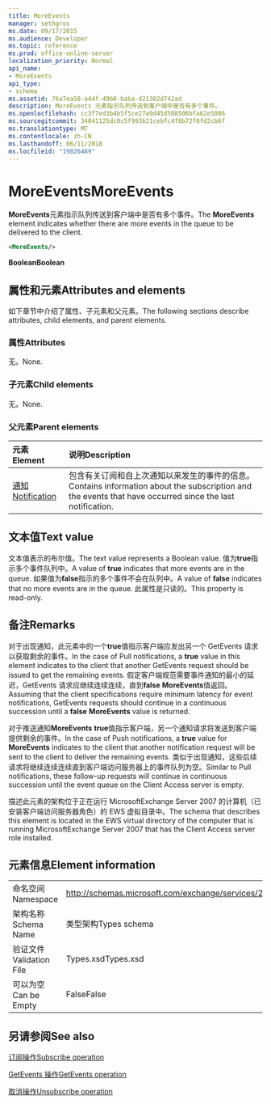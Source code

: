 ```yaml
---
title: MoreEvents
manager: sethgros
ms.date: 09/17/2015
ms.audience: Developer
ms.topic: reference
ms.prod: office-online-server
localization_priority: Normal
api_name:
- MoreEvents
api_type:
- schema
ms.assetid: 76a7ea58-a44f-49b8-baba-d21302d742ad
description: MoreEvents 元素指示队列传送到客户端中是否有多个事件。
ms.openlocfilehash: cc3f7ed3b4b5f5ce27a9d45d508506bfa62e5086
ms.sourcegitcommit: 34041125dc8c5f993b21cebfc4f8b72f0fd2cb6f
ms.translationtype: MT
ms.contentlocale: zh-CN
ms.lasthandoff: 06/11/2018
ms.locfileid: "19826489"
---
```

# <a name="moreevents"></a><span data-ttu-id="45431-103">MoreEvents</span><span class="sxs-lookup"><span data-stu-id="45431-103">MoreEvents</span></span>

<span data-ttu-id="45431-104">**MoreEvents**元素指示队列传送到客户端中是否有多个事件。</span><span class="sxs-lookup"><span data-stu-id="45431-104">The **MoreEvents** element indicates whether there are more events in the queue to be delivered to the client.</span></span> 
  
```xml
<MoreEvents/>
```

 <span data-ttu-id="45431-105">**Boolean**</span><span class="sxs-lookup"><span data-stu-id="45431-105">**Boolean**</span></span>
## <a name="attributes-and-elements"></a><span data-ttu-id="45431-106">属性和元素</span><span class="sxs-lookup"><span data-stu-id="45431-106">Attributes and elements</span></span>

<span data-ttu-id="45431-107">如下章节中介绍了属性、子元素和父元素。</span><span class="sxs-lookup"><span data-stu-id="45431-107">The following sections describe attributes, child elements, and parent elements.</span></span>
  
### <a name="attributes"></a><span data-ttu-id="45431-108">属性</span><span class="sxs-lookup"><span data-stu-id="45431-108">Attributes</span></span>

<span data-ttu-id="45431-109">无。</span><span class="sxs-lookup"><span data-stu-id="45431-109">None.</span></span>
  
### <a name="child-elements"></a><span data-ttu-id="45431-110">子元素</span><span class="sxs-lookup"><span data-stu-id="45431-110">Child elements</span></span>

<span data-ttu-id="45431-111">无。</span><span class="sxs-lookup"><span data-stu-id="45431-111">None.</span></span>
  
### <a name="parent-elements"></a><span data-ttu-id="45431-112">父元素</span><span class="sxs-lookup"><span data-stu-id="45431-112">Parent elements</span></span>

|<span data-ttu-id="45431-113">**元素**</span><span class="sxs-lookup"><span data-stu-id="45431-113">**Element**</span></span>|<span data-ttu-id="45431-114">**说明**</span><span class="sxs-lookup"><span data-stu-id="45431-114">**Description**</span></span>|
|:-----|:-----|
|[<span data-ttu-id="45431-115">通知</span><span class="sxs-lookup"><span data-stu-id="45431-115">Notification</span></span>](notification-ex15websvcsotherref.md) <br/> |<span data-ttu-id="45431-116">包含有关订阅和自上次通知以来发生的事件的信息。</span><span class="sxs-lookup"><span data-stu-id="45431-116">Contains information about the subscription and the events that have occurred since the last notification.</span></span>  <br/> |
   
## <a name="text-value"></a><span data-ttu-id="45431-117">文本值</span><span class="sxs-lookup"><span data-stu-id="45431-117">Text value</span></span>

<span data-ttu-id="45431-118">文本值表示的布尔值。</span><span class="sxs-lookup"><span data-stu-id="45431-118">The text value represents a Boolean value.</span></span> <span data-ttu-id="45431-119">值为**true**指示多个事件队列中。</span><span class="sxs-lookup"><span data-stu-id="45431-119">A value of **true** indicates that more events are in the queue.</span></span> <span data-ttu-id="45431-120">如果值为**false**指示的多个事件不会在队列中。</span><span class="sxs-lookup"><span data-stu-id="45431-120">A value of **false** indicates that no more events are in the queue.</span></span> <span data-ttu-id="45431-121">此属性是只读的。</span><span class="sxs-lookup"><span data-stu-id="45431-121">This property is read-only.</span></span> 
  
## <a name="remarks"></a><span data-ttu-id="45431-122">备注</span><span class="sxs-lookup"><span data-stu-id="45431-122">Remarks</span></span>

<span data-ttu-id="45431-123">对于出现通知，此元素中的一个**true**值指示客户端应发出另一个 GetEvents 请求以获取剩余的事件。</span><span class="sxs-lookup"><span data-stu-id="45431-123">In the case of Pull notifications, a **true** value in this element indicates to the client that another GetEvents request should be issued to get the remaining events.</span></span> <span data-ttu-id="45431-124">假定客户端规范需要事件通知的最小的延迟，GetEvents 请求应继续连续连续，直到**false** **MoreEvents**值返回。</span><span class="sxs-lookup"><span data-stu-id="45431-124">Assuming that the client specifications require minimum latency for event notifications, GetEvents requests should continue in a continuous succession until a **false** **MoreEvents** value is returned.</span></span> 
  
<span data-ttu-id="45431-125">对于推送通知**MoreEvents** **true**值指示客户端，另一个通知请求将发送到客户端提供剩余的事件。</span><span class="sxs-lookup"><span data-stu-id="45431-125">In the case of Push notifications, a **true** value for **MoreEvents** indicates to the client that another notification request will be sent to the client to deliver the remaining events.</span></span> <span data-ttu-id="45431-126">类似于出现通知，这些后续请求将继续连续连续直到客户端访问服务器上的事件队列为空。</span><span class="sxs-lookup"><span data-stu-id="45431-126">Similar to Pull notifications, these follow-up requests will continue in continuous succession until the event queue on the Client Access server is empty.</span></span> 
  
<span data-ttu-id="45431-127">描述此元素的架构位于正在运行 MicrosoftExchange Server 2007 的计算机（已安装客户端访问服务器角色）的 EWS 虚拟目录中。</span><span class="sxs-lookup"><span data-stu-id="45431-127">The schema that describes this element is located in the EWS virtual directory of the computer that is running MicrosoftExchange Server 2007 that has the Client Access server role installed.</span></span>
  
## <a name="element-information"></a><span data-ttu-id="45431-128">元素信息</span><span class="sxs-lookup"><span data-stu-id="45431-128">Element information</span></span>

|||
|:-----|:-----|
|<span data-ttu-id="45431-129">命名空间</span><span class="sxs-lookup"><span data-stu-id="45431-129">Namespace</span></span>  <br/> |http://schemas.microsoft.com/exchange/services/2006/types  <br/> |
|<span data-ttu-id="45431-130">架构名称</span><span class="sxs-lookup"><span data-stu-id="45431-130">Schema Name</span></span>  <br/> |<span data-ttu-id="45431-131">类型架构</span><span class="sxs-lookup"><span data-stu-id="45431-131">Types schema</span></span>  <br/> |
|<span data-ttu-id="45431-132">验证文件</span><span class="sxs-lookup"><span data-stu-id="45431-132">Validation File</span></span>  <br/> |<span data-ttu-id="45431-133">Types.xsd</span><span class="sxs-lookup"><span data-stu-id="45431-133">Types.xsd</span></span>  <br/> |
|<span data-ttu-id="45431-134">可以为空</span><span class="sxs-lookup"><span data-stu-id="45431-134">Can be Empty</span></span>  <br/> |<span data-ttu-id="45431-135">False</span><span class="sxs-lookup"><span data-stu-id="45431-135">False</span></span>  <br/> |
   
## <a name="see-also"></a><span data-ttu-id="45431-136">另请参阅</span><span class="sxs-lookup"><span data-stu-id="45431-136">See also</span></span>



[<span data-ttu-id="45431-137">订阅操作</span><span class="sxs-lookup"><span data-stu-id="45431-137">Subscribe operation</span></span>](subscribe-operation.md)
  
[<span data-ttu-id="45431-138">GetEvents 操作</span><span class="sxs-lookup"><span data-stu-id="45431-138">GetEvents operation</span></span>](getevents-operation.md)
  
[<span data-ttu-id="45431-139">取消操作</span><span class="sxs-lookup"><span data-stu-id="45431-139">Unsubscribe operation</span></span>](unsubscribe-operation.md)

